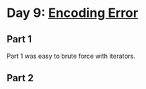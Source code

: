 # Day 9: [Encoding Error](https://adventofcode.com/2020/day/9)

## Part 1

Part 1 was easy to brute force with iterators.

## Part 2

